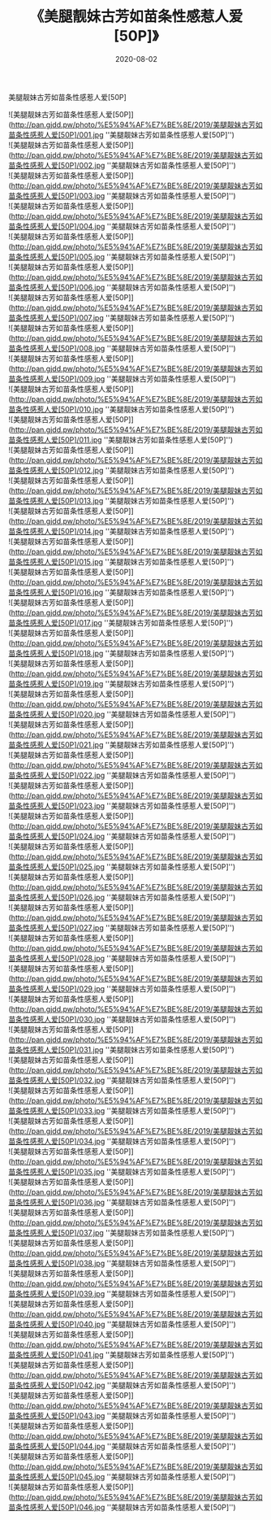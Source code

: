 ﻿---
layout: post
title:  《美腿靓妹古芳如苗条性感惹人爱[50P]》
date:   2020-08-02
img: http://pan.gjdd.pw/photo/%E5%94%AF%E7%BE%8E/2019/美腿靓妹古芳如苗条性感惹人爱[50P]/000.jpg
categories: [美女, 清纯, 唯美]
---

美腿靓妹古芳如苗条性感惹人爱[50P]

![美腿靓妹古芳如苗条性感惹人爱[50P]](http://pan.gjdd.pw/photo/%E5%94%AF%E7%BE%8E/2019/美腿靓妹古芳如苗条性感惹人爱[50P]/001.jpg ''美腿靓妹古芳如苗条性感惹人爱[50P]'') <br>
![美腿靓妹古芳如苗条性感惹人爱[50P]](http://pan.gjdd.pw/photo/%E5%94%AF%E7%BE%8E/2019/美腿靓妹古芳如苗条性感惹人爱[50P]/002.jpg ''美腿靓妹古芳如苗条性感惹人爱[50P]'') <br>
![美腿靓妹古芳如苗条性感惹人爱[50P]](http://pan.gjdd.pw/photo/%E5%94%AF%E7%BE%8E/2019/美腿靓妹古芳如苗条性感惹人爱[50P]/003.jpg ''美腿靓妹古芳如苗条性感惹人爱[50P]'') <br>
![美腿靓妹古芳如苗条性感惹人爱[50P]](http://pan.gjdd.pw/photo/%E5%94%AF%E7%BE%8E/2019/美腿靓妹古芳如苗条性感惹人爱[50P]/004.jpg ''美腿靓妹古芳如苗条性感惹人爱[50P]'') <br>
![美腿靓妹古芳如苗条性感惹人爱[50P]](http://pan.gjdd.pw/photo/%E5%94%AF%E7%BE%8E/2019/美腿靓妹古芳如苗条性感惹人爱[50P]/005.jpg ''美腿靓妹古芳如苗条性感惹人爱[50P]'') <br>
![美腿靓妹古芳如苗条性感惹人爱[50P]](http://pan.gjdd.pw/photo/%E5%94%AF%E7%BE%8E/2019/美腿靓妹古芳如苗条性感惹人爱[50P]/006.jpg ''美腿靓妹古芳如苗条性感惹人爱[50P]'') <br>
![美腿靓妹古芳如苗条性感惹人爱[50P]](http://pan.gjdd.pw/photo/%E5%94%AF%E7%BE%8E/2019/美腿靓妹古芳如苗条性感惹人爱[50P]/007.jpg ''美腿靓妹古芳如苗条性感惹人爱[50P]'') <br>
![美腿靓妹古芳如苗条性感惹人爱[50P]](http://pan.gjdd.pw/photo/%E5%94%AF%E7%BE%8E/2019/美腿靓妹古芳如苗条性感惹人爱[50P]/008.jpg ''美腿靓妹古芳如苗条性感惹人爱[50P]'') <br>
![美腿靓妹古芳如苗条性感惹人爱[50P]](http://pan.gjdd.pw/photo/%E5%94%AF%E7%BE%8E/2019/美腿靓妹古芳如苗条性感惹人爱[50P]/009.jpg ''美腿靓妹古芳如苗条性感惹人爱[50P]'') <br>
![美腿靓妹古芳如苗条性感惹人爱[50P]](http://pan.gjdd.pw/photo/%E5%94%AF%E7%BE%8E/2019/美腿靓妹古芳如苗条性感惹人爱[50P]/010.jpg ''美腿靓妹古芳如苗条性感惹人爱[50P]'') <br>
![美腿靓妹古芳如苗条性感惹人爱[50P]](http://pan.gjdd.pw/photo/%E5%94%AF%E7%BE%8E/2019/美腿靓妹古芳如苗条性感惹人爱[50P]/011.jpg ''美腿靓妹古芳如苗条性感惹人爱[50P]'') <br>
![美腿靓妹古芳如苗条性感惹人爱[50P]](http://pan.gjdd.pw/photo/%E5%94%AF%E7%BE%8E/2019/美腿靓妹古芳如苗条性感惹人爱[50P]/012.jpg ''美腿靓妹古芳如苗条性感惹人爱[50P]'') <br>
![美腿靓妹古芳如苗条性感惹人爱[50P]](http://pan.gjdd.pw/photo/%E5%94%AF%E7%BE%8E/2019/美腿靓妹古芳如苗条性感惹人爱[50P]/013.jpg ''美腿靓妹古芳如苗条性感惹人爱[50P]'') <br>
![美腿靓妹古芳如苗条性感惹人爱[50P]](http://pan.gjdd.pw/photo/%E5%94%AF%E7%BE%8E/2019/美腿靓妹古芳如苗条性感惹人爱[50P]/014.jpg ''美腿靓妹古芳如苗条性感惹人爱[50P]'') <br>
![美腿靓妹古芳如苗条性感惹人爱[50P]](http://pan.gjdd.pw/photo/%E5%94%AF%E7%BE%8E/2019/美腿靓妹古芳如苗条性感惹人爱[50P]/015.jpg ''美腿靓妹古芳如苗条性感惹人爱[50P]'') <br>
![美腿靓妹古芳如苗条性感惹人爱[50P]](http://pan.gjdd.pw/photo/%E5%94%AF%E7%BE%8E/2019/美腿靓妹古芳如苗条性感惹人爱[50P]/016.jpg ''美腿靓妹古芳如苗条性感惹人爱[50P]'') <br>
![美腿靓妹古芳如苗条性感惹人爱[50P]](http://pan.gjdd.pw/photo/%E5%94%AF%E7%BE%8E/2019/美腿靓妹古芳如苗条性感惹人爱[50P]/017.jpg ''美腿靓妹古芳如苗条性感惹人爱[50P]'') <br>
![美腿靓妹古芳如苗条性感惹人爱[50P]](http://pan.gjdd.pw/photo/%E5%94%AF%E7%BE%8E/2019/美腿靓妹古芳如苗条性感惹人爱[50P]/018.jpg ''美腿靓妹古芳如苗条性感惹人爱[50P]'') <br>
![美腿靓妹古芳如苗条性感惹人爱[50P]](http://pan.gjdd.pw/photo/%E5%94%AF%E7%BE%8E/2019/美腿靓妹古芳如苗条性感惹人爱[50P]/019.jpg ''美腿靓妹古芳如苗条性感惹人爱[50P]'') <br>
![美腿靓妹古芳如苗条性感惹人爱[50P]](http://pan.gjdd.pw/photo/%E5%94%AF%E7%BE%8E/2019/美腿靓妹古芳如苗条性感惹人爱[50P]/020.jpg ''美腿靓妹古芳如苗条性感惹人爱[50P]'') <br>
![美腿靓妹古芳如苗条性感惹人爱[50P]](http://pan.gjdd.pw/photo/%E5%94%AF%E7%BE%8E/2019/美腿靓妹古芳如苗条性感惹人爱[50P]/021.jpg ''美腿靓妹古芳如苗条性感惹人爱[50P]'') <br>
![美腿靓妹古芳如苗条性感惹人爱[50P]](http://pan.gjdd.pw/photo/%E5%94%AF%E7%BE%8E/2019/美腿靓妹古芳如苗条性感惹人爱[50P]/022.jpg ''美腿靓妹古芳如苗条性感惹人爱[50P]'') <br>
![美腿靓妹古芳如苗条性感惹人爱[50P]](http://pan.gjdd.pw/photo/%E5%94%AF%E7%BE%8E/2019/美腿靓妹古芳如苗条性感惹人爱[50P]/023.jpg ''美腿靓妹古芳如苗条性感惹人爱[50P]'') <br>
![美腿靓妹古芳如苗条性感惹人爱[50P]](http://pan.gjdd.pw/photo/%E5%94%AF%E7%BE%8E/2019/美腿靓妹古芳如苗条性感惹人爱[50P]/024.jpg ''美腿靓妹古芳如苗条性感惹人爱[50P]'') <br>
![美腿靓妹古芳如苗条性感惹人爱[50P]](http://pan.gjdd.pw/photo/%E5%94%AF%E7%BE%8E/2019/美腿靓妹古芳如苗条性感惹人爱[50P]/025.jpg ''美腿靓妹古芳如苗条性感惹人爱[50P]'') <br>
![美腿靓妹古芳如苗条性感惹人爱[50P]](http://pan.gjdd.pw/photo/%E5%94%AF%E7%BE%8E/2019/美腿靓妹古芳如苗条性感惹人爱[50P]/026.jpg ''美腿靓妹古芳如苗条性感惹人爱[50P]'') <br>
![美腿靓妹古芳如苗条性感惹人爱[50P]](http://pan.gjdd.pw/photo/%E5%94%AF%E7%BE%8E/2019/美腿靓妹古芳如苗条性感惹人爱[50P]/027.jpg ''美腿靓妹古芳如苗条性感惹人爱[50P]'') <br>
![美腿靓妹古芳如苗条性感惹人爱[50P]](http://pan.gjdd.pw/photo/%E5%94%AF%E7%BE%8E/2019/美腿靓妹古芳如苗条性感惹人爱[50P]/028.jpg ''美腿靓妹古芳如苗条性感惹人爱[50P]'') <br>
![美腿靓妹古芳如苗条性感惹人爱[50P]](http://pan.gjdd.pw/photo/%E5%94%AF%E7%BE%8E/2019/美腿靓妹古芳如苗条性感惹人爱[50P]/029.jpg ''美腿靓妹古芳如苗条性感惹人爱[50P]'') <br>
![美腿靓妹古芳如苗条性感惹人爱[50P]](http://pan.gjdd.pw/photo/%E5%94%AF%E7%BE%8E/2019/美腿靓妹古芳如苗条性感惹人爱[50P]/030.jpg ''美腿靓妹古芳如苗条性感惹人爱[50P]'') <br>
![美腿靓妹古芳如苗条性感惹人爱[50P]](http://pan.gjdd.pw/photo/%E5%94%AF%E7%BE%8E/2019/美腿靓妹古芳如苗条性感惹人爱[50P]/031.jpg ''美腿靓妹古芳如苗条性感惹人爱[50P]'') <br>
![美腿靓妹古芳如苗条性感惹人爱[50P]](http://pan.gjdd.pw/photo/%E5%94%AF%E7%BE%8E/2019/美腿靓妹古芳如苗条性感惹人爱[50P]/032.jpg ''美腿靓妹古芳如苗条性感惹人爱[50P]'') <br>
![美腿靓妹古芳如苗条性感惹人爱[50P]](http://pan.gjdd.pw/photo/%E5%94%AF%E7%BE%8E/2019/美腿靓妹古芳如苗条性感惹人爱[50P]/033.jpg ''美腿靓妹古芳如苗条性感惹人爱[50P]'') <br>
![美腿靓妹古芳如苗条性感惹人爱[50P]](http://pan.gjdd.pw/photo/%E5%94%AF%E7%BE%8E/2019/美腿靓妹古芳如苗条性感惹人爱[50P]/034.jpg ''美腿靓妹古芳如苗条性感惹人爱[50P]'') <br>
![美腿靓妹古芳如苗条性感惹人爱[50P]](http://pan.gjdd.pw/photo/%E5%94%AF%E7%BE%8E/2019/美腿靓妹古芳如苗条性感惹人爱[50P]/035.jpg ''美腿靓妹古芳如苗条性感惹人爱[50P]'') <br>
![美腿靓妹古芳如苗条性感惹人爱[50P]](http://pan.gjdd.pw/photo/%E5%94%AF%E7%BE%8E/2019/美腿靓妹古芳如苗条性感惹人爱[50P]/036.jpg ''美腿靓妹古芳如苗条性感惹人爱[50P]'') <br>
![美腿靓妹古芳如苗条性感惹人爱[50P]](http://pan.gjdd.pw/photo/%E5%94%AF%E7%BE%8E/2019/美腿靓妹古芳如苗条性感惹人爱[50P]/037.jpg ''美腿靓妹古芳如苗条性感惹人爱[50P]'') <br>
![美腿靓妹古芳如苗条性感惹人爱[50P]](http://pan.gjdd.pw/photo/%E5%94%AF%E7%BE%8E/2019/美腿靓妹古芳如苗条性感惹人爱[50P]/038.jpg ''美腿靓妹古芳如苗条性感惹人爱[50P]'') <br>
![美腿靓妹古芳如苗条性感惹人爱[50P]](http://pan.gjdd.pw/photo/%E5%94%AF%E7%BE%8E/2019/美腿靓妹古芳如苗条性感惹人爱[50P]/039.jpg ''美腿靓妹古芳如苗条性感惹人爱[50P]'') <br>
![美腿靓妹古芳如苗条性感惹人爱[50P]](http://pan.gjdd.pw/photo/%E5%94%AF%E7%BE%8E/2019/美腿靓妹古芳如苗条性感惹人爱[50P]/040.jpg ''美腿靓妹古芳如苗条性感惹人爱[50P]'') <br>
![美腿靓妹古芳如苗条性感惹人爱[50P]](http://pan.gjdd.pw/photo/%E5%94%AF%E7%BE%8E/2019/美腿靓妹古芳如苗条性感惹人爱[50P]/041.jpg ''美腿靓妹古芳如苗条性感惹人爱[50P]'') <br>
![美腿靓妹古芳如苗条性感惹人爱[50P]](http://pan.gjdd.pw/photo/%E5%94%AF%E7%BE%8E/2019/美腿靓妹古芳如苗条性感惹人爱[50P]/042.jpg ''美腿靓妹古芳如苗条性感惹人爱[50P]'') <br>
![美腿靓妹古芳如苗条性感惹人爱[50P]](http://pan.gjdd.pw/photo/%E5%94%AF%E7%BE%8E/2019/美腿靓妹古芳如苗条性感惹人爱[50P]/043.jpg ''美腿靓妹古芳如苗条性感惹人爱[50P]'') <br>
![美腿靓妹古芳如苗条性感惹人爱[50P]](http://pan.gjdd.pw/photo/%E5%94%AF%E7%BE%8E/2019/美腿靓妹古芳如苗条性感惹人爱[50P]/044.jpg ''美腿靓妹古芳如苗条性感惹人爱[50P]'') <br>
![美腿靓妹古芳如苗条性感惹人爱[50P]](http://pan.gjdd.pw/photo/%E5%94%AF%E7%BE%8E/2019/美腿靓妹古芳如苗条性感惹人爱[50P]/045.jpg ''美腿靓妹古芳如苗条性感惹人爱[50P]'') <br>
![美腿靓妹古芳如苗条性感惹人爱[50P]](http://pan.gjdd.pw/photo/%E5%94%AF%E7%BE%8E/2019/美腿靓妹古芳如苗条性感惹人爱[50P]/046.jpg ''美腿靓妹古芳如苗条性感惹人爱[50P]'') <br>
